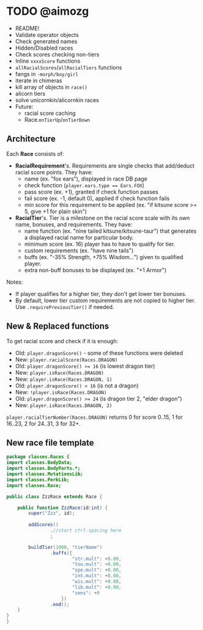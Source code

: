 # TODO @aimozg
* README!
* Validate operator objects
* Check generated names
* Hidden/Disabled races
* Check scores checking non-tiers
* Inline `xxxxScore` functions
* `allRacialScores`/`allRacialTiers` functions
* fangs in `-morph/boy/girl`
* iterate in chimeras
* kill array of objects in `race()`
* alicorn tiers
* solve unicornkin/alicornkin races
* Future:
  * racial score caching
  * Race.`onTierUp`/`onTierDown`

## Architecture

Each **Race** consists of:
* **RacialRequirement**'s. Requirements are single checks that add/deduct racial score points. They have: 
  * name (ex. "fox ears"), displayed in race DB page
  * check function (`player.ears.type == Ears.FOX`)
  * pass score (ex. +1), granted if check function passes
  * fail score (ex. -1, default 0), applied if check function fails
  * min score for this requirement to be applied (ex. "if kitsune score >= 5, give +1 for plain skin")
* **RacialTier**'s. Tier is a milestone on the racial score scale with its own name, bonuses, and requirements. They have:
  * name function (ex. "nine tailed kitsune/kitsune-taur") that generates a displayed racial name for particular body.
  * minimum score (ex. 16) player has to have to qualify for tier.
  * custom requirements (ex. "have nine tails")
  * buffs (ex. "-35% Strength, +75% Wisdom...") given to qualified player.
  * extra non-buff bonuses to be displayed (ex. "+1 Armor")

Notes:
* If player qualifies for a higher tier, they don't get lower tier bonuses.
* By default, lower tier custom requirements are not copied to higher tier. Use `.requirePreviousTier()` if needed.

## New & Replaced functions

To get racial score and check if it is enough:
* Old: `player.dragonScore()` - some of these functions were deleted
* New: `player.racialScore(Races.DRAGON)`
* Old: `player.dragonScore() >= 16` (is lowest dragon tier)
* New: `player.isRace(Races.DRAGON)`
* New: `player.isRace(Races.DRAGON, 1)`
* Old: `player.dragonScore() < 16` (is not a dragon)
* New: `!player.isRace(Races.DRAGON)`
* Old: `player.dragonScore() >= 24` (is dragon tier 2, "elder dragon")
* New: `player.isRace(Races.DRAGON, 2)`

`player.racialTierNumber(Races.DRAGON)` returns 0 for score 0..15, 1 for 16..23, 2 for 24..31, 3 for 32+.

## New race file template

```as
package classes.Races {
import classes.BodyData;
import classes.BodyParts.*;
import classes.MutationsLib;
import classes.PerkLib;
import classes.Race;

public class ZzzRace extends Race {

    public function ZzzRace(id:int) {
        super("Zzz", id);
        
        addScores()
                .//start ctrl-spacing here
                ;

        buildTier(1000, "tierName")
                .buffs({
                        "str.mult": +0.00,
                        "tou.mult": +0.00,
                        "spe.mult": +0.00,
                        "int.mult": +0.00,
                        "wis.mult": +0.00,
                        "lib.mult": +0.00,
                        "sens": +0
                    })
                .end();
    }
}
}
```
